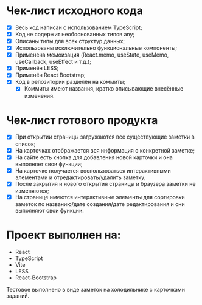 # Чек-лист исходного кода

- [x] Весь код написан с использованием TypeScript;
- [x] Код не содержит необоснованных типов any;
- [x] Описаны типы для всех структур данных;
- [x] Использованы исключительно функциональные компоненты;
- [x] Применена мемоизация (React.memo, useState, useMemo, useCallback, useEffect и т.д.);
- [x] Применён LESS;
- [x] Применён React Bootstrap;
- [x] Код в репозитории разделён на коммиты;
  - [x] Коммиты имеют названия, кратко описывающие внесённые изменения.

# Чек-лист готового продукта

- [x] При открытии страницы загружаются все существующие заметки в список;
- [x] На карточках отображается вся информация о конкретной заметке;
- [x] На сайте есть кнопка для добавления новой карточки и она выполняет свои функции;
- [x] На карточке получается воспользоваться интерактивными элементами и отредактировать/удалить заметку;
- [x] После закрытия и нового открытия страницы и браузера заметки не изменяются;
- [x] На странице имеются интерактивные элементы для сортировки заметок по названию/дате создания/дате редактирования и они выполняют свои функции.

# Проект выполнен на:

- React
- TypeScript
- Vite
- LESS
- React-Bootstrap

Тестовое выполнено в виде заметок на холодильнике с карточками заданий.
